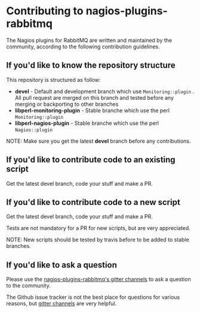 Contributing to nagios-plugins-rabbitmq
=======================================

The Nagios plugins for RabbitMQ are written and maintained by the community, according to the following contribution guidelines.

If you'd like to know the repository structure
----------------------------------------------

This repository is structured as follow:

- **devel** - Default and development branch which use ``Monitoring::plugin`` . All pull request are merged on this branch and tested before any merging or backporting to other branches
- **libperl-monitoring-plugin** - Stable branche which use the perl ``Monitoring::plugin``
- **libperl-nagios-plugin** - Stable branche which  use the perl ``Nagios::plugin``

NOTE:  Make sure you get the latest **devel** branch before any contributions.

If you'd like to contribute code to an existing script
------------------------------------------------------

Get the latest devel branch, code your stuff and make a PR.

If you'd like to contribute code to a new script
------------------------------------------------

Get the latest devel branch, code your stuff and make a PR.

Tests are not mandatory for a PR for new scripts, but are very appreciated.

NOTE:  New scripts should be tested by travis before to be added to stable branches.

If you'd like to ask a question
-------------------------------

Please use the [nagios-plugins-rabbitmq's gitter channels](https://gitter.im/orgs/nagios-plugins-rabbitmq/rooms) to ask a question to the community.

The Github issue tracker is not the best place for questions for various reasons, but [gitter channels](https://gitter.im/orgs/nagios-plugins-rabbitmq/rooms) are very helpful.